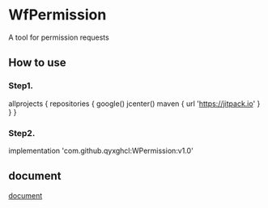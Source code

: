 # WfPermission
A tool for permission requests

## How to use
### Step1.
allprojects {
    repositories {
        google()
        jcenter()
        maven {
            url 'https://jitpack.io'
        }
    }
}

### Step2.
implementation 'com.github.qyxghcl:WPermission:v1.0'

## document
[document](https://www.jianshu.com/p/080b3128e564)
